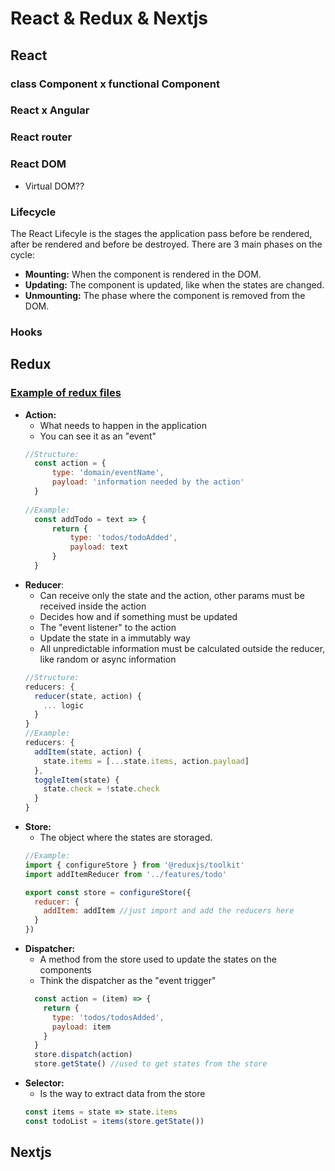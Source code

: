 # React & Redux & Nextjs

## React
### class Component x functional Component

### React x Angular

### React router

### React DOM
- Virtual DOM??
  
### Lifecycle
The React Lifecyle is the stages the application pass before be rendered, after be rendered and before be destroyed.
There are 3 main phases on the cycle:
- **Mounting:** When the component is rendered in the DOM.
- **Updating:** The component is updated, like when the states are changed.
- **Unmounting:** The phase where the component is removed from the DOM.

### Hooks


## Redux
### [Example of redux files](./Redux%20with%20TS)
- **Action:**
  - What needs to happen in the application
  - You can see it as an "event"
  ``` javascript
  //Structure:
    const action = {
        type: 'domain/eventName',
        payload: 'information needed by the action'
    }
    
  //Example:
    const addTodo = text => {
        return {
            type: 'todos/todoAdded',
            payload: text
        }
    }
  ```
- **Reducer**:
  - Can receive only the state and the action, other params must be received inside the action
  - Decides how and if something must be updated
  - The "event listener" to the action
  - Update the state in a immutably way
  - All unpredictable information must be calculated outside the reducer, like random or async information 
  ``` javascript
  //Structure:
  reducers: {
    reducer(state, action) {
      ... logic
    }
  }
  //Example:
  reducers: {
    addItem(state, action) {
      state.items = [...state.items, action.payload]
    },
    toggleItem(state) {
      state.check = !state.check
    }
  }
  ```
- **Store:**
  - The object where the states are storaged.
  ``` javascript
  //Example:
  import { configureStore } from '@reduxjs/toolkit'
  import addItemReducer from '../features/todo'

  export const store = configureStore({
    reducer: {
      addItem: addItem //just import and add the reducers here
    }
  })
  ```
- **Dispatcher:**
  - A method from the store used to update the states on the components
  - Think the dispatcher as the "event trigger"
  ``` javascript
    const action = (item) => {
      return {
        type: 'todos/todosAdded',
        payload: item
      }
    }
    store.dispatch(action)
    store.getState() //used to get states from the store
  ```
- **Selector:**
  - Is the way to extract data from the store
  ``` javascript
  const items = state => state.items
  const todoList = items(store.getState())
  
  ```

## Nextjs